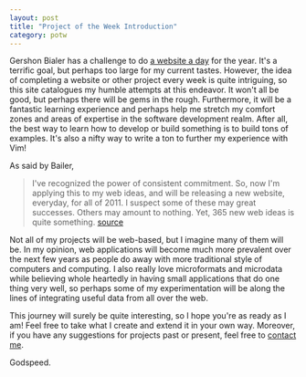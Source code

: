 ```yaml
---
layout: post
title: "Project of the Week Introduction"
category: potw
---
```

Gershon Bialer has a challenge to do [a website a day](http://www.websiteadaychallenge.com/) for the year. It's a terrific goal, but perhaps too large for my current tastes.  However, the idea of completing a website or other project every week is quite intriguing, so this site catalogues my humble attempts at this endeavor.  It won't all be good, but perhaps there will be gems in the rough.  Furthermore, it will be a fantastic learning experience and perhaps help me stretch my comfort zones and areas of expertise in the software development realm.  After all, the best way to learn how to develop or build something is to build tons of examples.  It's also a nifty way to write a ton to further my experience with Vim!

As said by Bailer,
> I've recognized the power of consistent commitment. So, now I'm 
> applying this to my web ideas, and will be releasing a new website, 
> everyday, for all of 2011. I suspect some of these may great 
> successes. Others may amount to nothing. Yet, 365 new web ideas is quite
> something.  [source](http://www.websiteadaychallenge.com/)

Not all of my projects will be web-based, but I imagine many of them will be.  In my opinion, web applications will become much more prevalent over the next few years as people do away with more traditional style of computers and computing.  I also really love microformats and microdata while believing whole heartedly in having small applications that do one thing very well, so perhaps some of my 
experimentation will be along the lines of integrating useful data from all over the web.

This journey will surely be quite interesting, so I hope you're as ready as I am!  Feel free to take what I create and extend it in your own way. Moreover, if you have any suggestions for projects past or present, feel free to [contact me](http://kevin.triageworks.net/about.html).

Godspeed.
